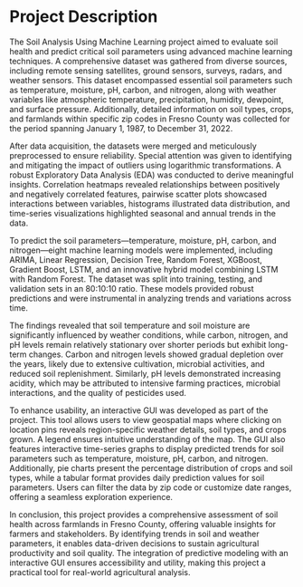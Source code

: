 # Project Description
The Soil Analysis Using Machine Learning project aimed to evaluate soil health and predict critical soil parameters using advanced machine learning techniques. A comprehensive dataset was gathered from diverse sources, including remote sensing satellites, ground sensors, surveys, radars, and weather sensors. This dataset encompassed essential soil parameters such as temperature, moisture, pH, carbon, and nitrogen, along with weather variables like atmospheric temperature, precipitation, humidity, dewpoint, and surface pressure. Additionally, detailed information on soil types, crops, and farmlands within specific zip codes in Fresno County was collected for the period spanning January 1, 1987, to December 31, 2022.

After data acquisition, the datasets were merged and meticulously preprocessed to ensure reliability. Special attention was given to identifying and mitigating the impact of outliers using logarithmic transformations. A robust Exploratory Data Analysis (EDA) was conducted to derive meaningful insights. Correlation heatmaps revealed relationships between positively and negatively correlated features, pairwise scatter plots showcased interactions between variables, histograms illustrated data distribution, and time-series visualizations highlighted seasonal and annual trends in the data.

To predict the soil parameters—temperature, moisture, pH, carbon, and nitrogen—eight machine learning models were implemented, including ARIMA, Linear Regression, Decision Tree, Random Forest, XGBoost, Gradient Boost, LSTM, and an innovative hybrid model combining LSTM with Random Forest. The dataset was split into training, testing, and validation sets in an 80:10:10 ratio. These models provided robust predictions and were instrumental in analyzing trends and variations across time.

The findings revealed that soil temperature and soil moisture are significantly influenced by weather conditions, while carbon, nitrogen, and pH levels remain relatively stationary over shorter periods but exhibit long-term changes. Carbon and nitrogen levels showed gradual depletion over the years, likely due to extensive cultivation, microbial activities, and reduced soil replenishment. Similarly, pH levels demonstrated increasing acidity, which may be attributed to intensive farming practices, microbial interactions, and the quality of pesticides used.

To enhance usability, an interactive GUI was developed as part of the project. This tool allows users to view geospatial maps where clicking on location pins reveals region-specific weather details, soil types, and crops grown. A legend ensures intuitive understanding of the map. The GUI also features interactive time-series graphs to display predicted trends for soil parameters such as temperature, moisture, pH, carbon, and nitrogen. Additionally, pie charts present the percentage distribution of crops and soil types, while a tabular format provides daily prediction values for soil parameters. Users can filter the data by zip code or customize date ranges, offering a seamless exploration experience.

In conclusion, this project provides a comprehensive assessment of soil health across farmlands in Fresno County, offering valuable insights for farmers and stakeholders. By identifying trends in soil and weather parameters, it enables data-driven decisions to sustain agricultural productivity and soil quality. The integration of predictive modeling with an interactive GUI ensures accessibility and utility, making this project a practical tool for real-world agricultural analysis.
